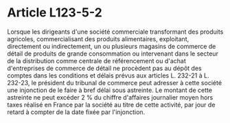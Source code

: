 # Article L123-5-2

Lorsque les dirigeants d'une société commerciale transformant des produits agricoles, commercialisant des produits alimentaires, exploitant, directement ou indirectement, un ou plusieurs magasins de commerce de détail de produits de grande consommation ou intervenant dans le secteur de la distribution comme centrale de référencement ou d'achat d'entreprises de commerce de détail ne procèdent pas au dépôt des comptes dans les conditions et délais prévus aux articles L. 232-21 à L. 232-23, le président du tribunal de commerce peut adresser à cette société une injonction de le faire à bref délai sous astreinte. Le montant de cette astreinte ne peut excéder 2 % du chiffre d'affaires journalier moyen hors taxes réalisé en France par la société au titre de cette activité, par jour de retard à compter de la date fixée par l'injonction.
